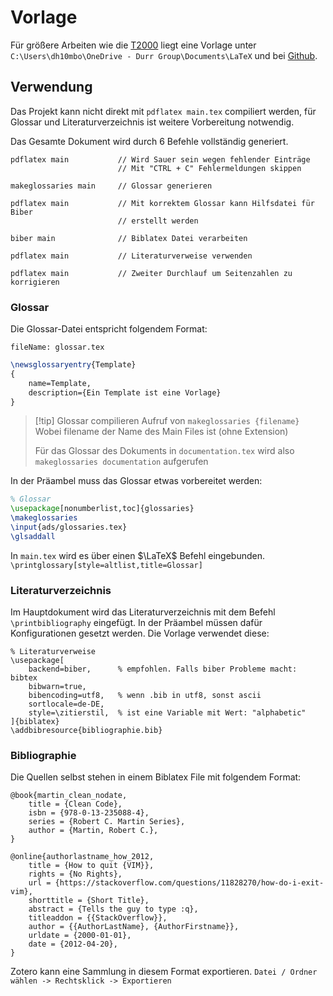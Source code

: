 # Vorlage
Für größere Arbeiten wie die [T2000](T2000.md) liegt eine Vorlage unter 
`C:\Users\dh10mbo\OneDrive - Durr Group\Documents\LaTeX`
und bei [Github](https://www.github.com). 

## Verwendung
Das Projekt kann nicht direkt mit `pdflatex main.tex` compiliert werden, für Glossar und Literaturverzeichnis ist weitere Vorbereitung notwendig.

Das Gesamte Dokument wird durch 6 Befehle vollständig generiert.
``` Terminal
pdflatex main           // Wird Sauer sein wegen fehlender Einträge
						// Mit "CTRL + C" Fehlermeldungen skippen

makeglossaries main     // Glossar generieren

pdflatex main           // Mit korrektem Glossar kann Hilfsdatei für Biber 
						// erstellt werden

biber main              // Biblatex Datei verarbeiten

pdflatex main           // Literaturverweise verwenden

pdflatex main           // Zweiter Durchlauf um Seitenzahlen zu korrigieren
```
### Glossar
Die Glossar-Datei entspricht folgendem Format:

`fileName: glossar.tex`
``` LaTeX
\newsglossaryentry{Template}
{
    name=Template,
    description={Ein Template ist eine Vorlage}
}
```


> [!tip] Glossar compilieren
> Aufruf von `makeglossaries {filename}`
> Wobei filename der Name des Main Files ist (ohne Extension)
> 
> Für das Glossar des Dokuments in `documentation.tex` wird also
> `makeglossaries documentation`
> aufgerufen

In der Präambel muss das Glossar etwas vorbereitet werden:
``` Latex
% Glossar
\usepackage[nonumberlist,toc]{glossaries}
\makeglossaries
\input{ads/glossaries.tex}
\glsaddall
```


In `main.tex` wird es über einen $\LaTeX$ Befehl eingebunden.
`\printglossary[style=altlist,title=Glossar]`

### Literaturverzeichnis
Im Hauptdokument wird das Literaturverzeichnis mit dem Befehl `\printbibliography` eingefügt.
In der Präambel müssen dafür Konfigurationen gesetzt werden. Die Vorlage verwendet diese:
```
% Literaturverweise
\usepackage[
    backend=biber,      % empfohlen. Falls biber Probleme macht: bibtex
    bibwarn=true,
    bibencoding=utf8,   % wenn .bib in utf8, sonst ascii
    sortlocale=de-DE,
    style=\zitierstil,  % ist eine Variable mit Wert: "alphabetic"
]{biblatex}
\addbibresource{bibliographie.bib}
```

### Bibliographie
Die Quellen selbst stehen in einem Biblatex File mit folgendem Format:

``` Biblatex
@book{martin_clean_nodate,
    title = {Clean Code},
    isbn = {978-0-13-235088-4},
    series = {Robert C. Martin Series},
    author = {Martin, Robert C.},
}

@online{authorlastname_how_2012,
    title = {How to quit {VIM}},
    rights = {No Rights},
    url = {https://stackoverflow.com/questions/11828270/how-do-i-exit-vim},
    shorttitle = {Short Title},
    abstract = {Tells the guy to type :q},
    titleaddon = {{StackOverflow}},
    author = {{AuthorLastName}, {AuthorFirstname}},
    urldate = {2000-01-01},
    date = {2012-04-20},
}
```

Zotero kann eine Sammlung in diesem Format exportieren.
`Datei / Ordner wählen -> Rechtsklick -> Exportieren`
